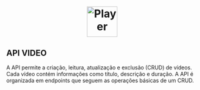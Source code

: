 <h1 align="center">
  <img src="https://encrypted-tbn0.gstatic.com/images?q=tbn:ANd9GcTVawfqsgny6cjQURKQ8cNrZILFuOdiYyZJ2A&s" width="80" alt="Player">
</h1>

## API VIDEO

A API permite a criação, leitura, atualização e exclusão (CRUD) de vídeos. Cada vídeo contém informações como título, descrição e duração. A API é organizada em endpoints que seguem as operações básicas de um CRUD.

